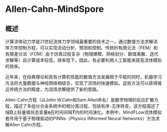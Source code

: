 # Allen-Cahn-MindSpore
## 概述
计算流体动力学是21世纪流体力学领域最重要的技术之一。通过数值方法求解流体力学控制方程，可以实现流动分析、预测和控制。传统的有限元法（FEM）和有限差分法（FDM）由于仿真过程复杂（物理建模、网格划分、数值离散、迭代求解等）且计算成本较高，效率低下。因此，有必要利用人工智能来提高流体模拟的效率。

近年来，在经典理论和具有计算机性能的数值方法发展趋于平稳的同时，机器学习方法将大量数据与神经网络相结合，实现了流场的快速模拟。这些方法可以获得接近传统方法的精度，为流场求解提供了新的思路。

Allen-Cahn方程（以John W.Cahn和Sam Allen命名）是数学物理的反应扩散方程，描述了多组分合金系统中的相分离过程，包括有序-无序转变。该方程描述了域**Ω**上标量值状态变量**η**在时间间隔**T**内的时间演化。本例中，MindFLow流体模拟套件用于基于物理驱动的PINNs（Physics INformed Neural Networks）方法求解Allen Cahn方程。
